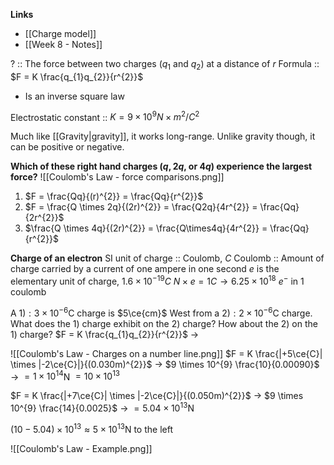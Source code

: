**Links**
- [[Charge model]] 
- [[Week 8 - Notes]] 

? :: The force between two charges ($q_{1}$ and $q_{2}$) at a distance of $r$
Formula :: $F = K \frac{q_{1}q_{2}}{r^{2}}$
- Is an inverse square law

Electrostatic constant :: $K = 9 \times 10^{9} N \times m^{2}/C^{2}$

Much like [[Gravity|gravity]], it works long-range. Unlike gravity though, it can be positive or negative.

**Which of these right hand charges ($q, 2q,$ or $4q$) experience the largest force?**
![[Coulomb's Law - force comparisons.png]]
1. $F = \frac{Qq}{(r)^{2}} = \frac{Qq}{r^{2}}$
2. $F = \frac{Q \times 2q}{(2r)^{2}} = \frac{Q2q}{4r^{2}} = \frac{Qq}{2r^{2}}$
3. $\frac{Q \times 4q}{(2r)^{2}} = \frac{Q\times4q}{4r^{2}} = \frac{Qq}{r^{2}}$



**Charge of an electron**
SI unit of charge :: Coulomb, $C$
Coulomb :: Amount of charge carried by a current of one ampere in one second
$e$ is the elementary unit of charge, $1.6 \times 10^{-19}C$
$N \times e = 1C \rightarrow 6.25 \times 10^{18}$ $e^{-}$ in 1 coulomb



A $1):3 \times 10^{-6}$C charge is $5\ce{cm}$ West from a $2):2\times 10^{-6}$C charge. What does the 1) charge exhibit on the 2) charge? How about the 2) on the 1) charge?
$F = K \frac{q_{1}q_{2}}{r^{2}}$
-> 




![[Coulomb's Law - Charges on a number line.png]]
$F = K \frac{|+5\ce{C}| \times |-2\ce{C}|}{(0.030m)^{2}}$
-> $9 \times 10^{9} \frac{10}{0.00090}$
-> $= 1 \times 10^{14}$N
$= 10 \times 10^{13}$

$F = K \frac{|+7\ce{C}| \times |-2\ce{C}|}{(0.050m)^{2}}$
-> $9 \times 10^{9} \frac{14}{0.0025}$
-> $= 5.04 \times 10^{13}$N

$(10-5.04) \times 10^{13} \approx 5 \times 10^{13}$N to the left

![[Coulomb's Law - Example.png]]